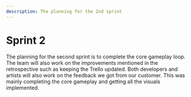 ```yaml
---
description: The planning for the 2nd sprint
---
```


# Sprint 2

The planning for the second sprint is to complete the core gameplay loop. The team will also work on the improvements mentioned in the retrospective such as keeping the Trello updated. Both developers and artists will also work on the feedback we got from our customer. This was mainly completing the core gameplay and getting all the visuals implemented.
